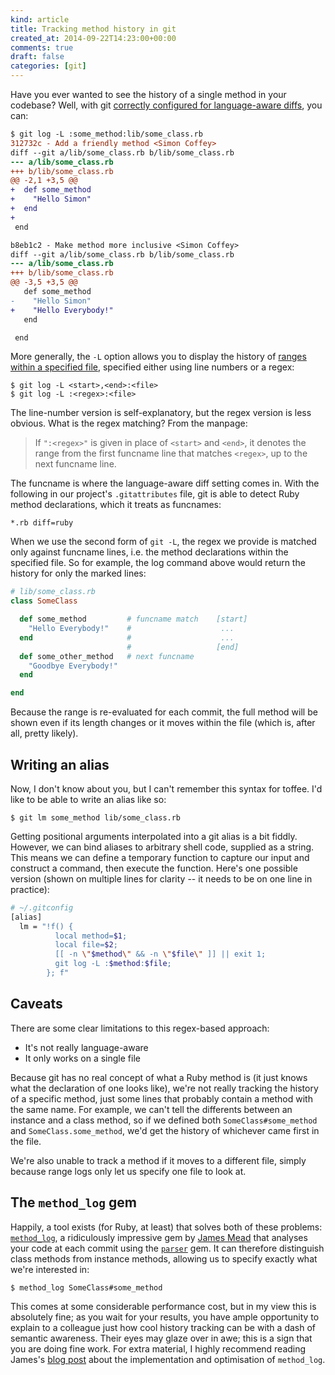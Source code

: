 ```yaml
---
kind: article
title: Tracking method history in git
created_at: 2014-09-22T14:23:00+00:00
comments: true
draft: false
categories: [git]
---
```


Have you ever wanted to see the history of a single method in your
codebase? Well, with git [correctly configured for language-aware
diffs](/blog/2011/07/28/git-grep-and-language-specific-diffs/), you can:

```diff
$ git log -L :some_method:lib/some_class.rb
312732c - Add a friendly method <Simon Coffey>
diff --git a/lib/some_class.rb b/lib/some_class.rb
--- a/lib/some_class.rb
+++ b/lib/some_class.rb
@@ -2,1 +3,5 @@
+  def some_method
+    "Hello Simon"
+  end
+
 end

b8eb1c2 - Make method more inclusive <Simon Coffey>
diff --git a/lib/some_class.rb b/lib/some_class.rb
--- a/lib/some_class.rb
+++ b/lib/some_class.rb
@@ -3,5 +3,5 @@
   def some_method
-    "Hello Simon"
+    "Hello Everybody!"
   end

 end
```

More generally, the `-L` option allows you to display the history of
[ranges within a specified
file](http://man7.org/linux/man-pages/man1/git-log.1.html), specified
either using line numbers or a regex:

```
$ git log -L <start>,<end>:<file>
$ git log -L :<regex>:<file>
```

The line-number version is self-explanatory, but the regex version is
less obvious. What is the regex matching? From the manpage:

> If `":<regex>"` is given in place of `<start>` and `<end>`, it denotes
> the range from the first funcname line that matches `<regex>`, up to
> the next funcname line.

The funcname is where the language-aware diff setting comes in. With the
following in our project's `.gitattributes` file, git is able to detect
Ruby method declarations, which it treats as funcnames:

```
*.rb diff=ruby
```

When we use the second form of `git -L`, the regex we provide is matched
only against funcname lines, i.e. the method declarations within the
specified file. So for example, the log command above would return the
history for only the marked lines:

```ruby
# lib/some_class.rb
class SomeClass

  def some_method         # funcname match    [start]
    "Hello Everybody!"    #                    ...
  end                     #                    ...
                          #                   [end] 
  def some_other_method   # next funcname
    "Goodbye Everybody!"
  end

end
```

Because the range is re-evaluated for each commit, the full method will
be shown even if its length changes or it moves within the file (which
is, after all, pretty likely).

## Writing an alias

Now, I don't know about you, but I can't remember this syntax for
toffee. I'd like to be able to write an alias like so:

```
$ git lm some_method lib/some_class.rb
```

Getting positional arguments interpolated into a git alias is a bit
fiddly. However, we can bind aliases to arbitrary shell code, supplied
as a string. This means we can define a temporary function to capture
our input and construct a command, then execute the function. Here's one
possible version (shown on multiple lines for clarity -- it needs to be
on one line in practice):

```bash
# ~/.gitconfig
[alias]
  lm = "!f() {
          local method=$1;
          local file=$2;
          [[ -n \"$method\" && -n \"$file\" ]] || exit 1;
          git log -L :$method:$file;
        }; f"
```

## Caveats

There are some clear limitations to this regex-based approach:

* It's not really language-aware
* It only works on a single file

Because git has no real concept of what a Ruby method is (it just knows
what the declaration of one looks like), we're not really tracking the
history of a specific method, just some lines that probably contain a
method with the same name. For example, we can't tell the differents
between an instance and a class method, so if we defined both
`SomeClass#some_method` and `SomeClass.some_method`, we'd get the
history of whichever came first in the file.

We're also unable to track a method if it moves to a different file,
simply because range logs only let us specify one file to look at.

## The `method_log` gem

Happily, a tool exists (for Ruby, at least) that solves both of these
problems: [`method_log`](https://github.com/freerange/method_log), a
ridiculously impressive gem by [James
Mead](https://twitter.com/floehopper) that analyses your code at each
commit using the [`parser`](https://github.com/whitequark/parser) gem.
It can therefore distinguish class methods from instance methods,
allowing us to specify exactly what we're interested in:

```
$ method_log SomeClass#some_method
```

This comes at some considerable performance cost, but in my view this is
absolutely fine; as you wait for your results, you have ample
opportunity to explain to a colleague just how cool history tracking can
be with a dash of semantic awareness. Their eyes may glaze over in awe;
this is a sign that you are doing fine work. For extra material, I
highly recommend reading James's [blog
post](http://gofreerange.com/tracing-the-git-history-of-a-ruby-method)
about the implementation and optimisation of `method_log`.
